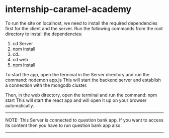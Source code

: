 # internship-caramel-academy
To run the site on localhost, we need to install the required dependencies first for the client and the server.
Run the following commands from the root directory to install the dependencies:
1. cd Server
2. npm install
3. cd..
4. cd web
5. npm install

To start the app, open the terminal in the Server directory and run the command: 
nodemon app.js
This will start the backend server and establish a connection with the mongodb cluster.

Then, in the web directory, open the terminal and run the command:
npm start
This will start the react app and will open it up on your browser automatically.

------------------------------------------------------
NOTE: This Server is connected to question bank app.
      If you want to access its content then you have
      to run question bank app also.
      
------------------------------------------------------
